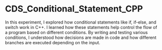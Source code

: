 # CDS_Conditional_Statement_CPP

In this experiment, I explored how conditional statements like if, if-else, and switch work in C++. I learned how these statements help control the flow of a program based on different conditions. By writing and testing various conditions, I understood how decisions are made in code and how different branches are executed depending on the input.
